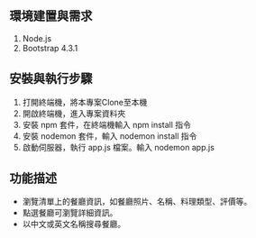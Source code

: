 ## 環境建置與需求
1. Node.js
2. Bootstrap 4.3.1

## 安裝與執行步驟 
1. 打開終端機，將本專案Clone至本機
2. 開啟終端機，進入專案資料夾
3. 安裝 npm 套件，在終端機輸入 npm install 指令
4. 安裝 nodemon 套件，輸入 nodemon install 指令
5. 啟動伺服器，執行 app.js 檔案。輸入 nodemon app.js

## 功能描述
* 瀏覽清單上的餐廳資訊，如餐廳照片、名稱、料理類型、評價等。
* 點選餐廳可瀏覽詳細資訊。
* 以中文或英文名稱搜尋餐廳。